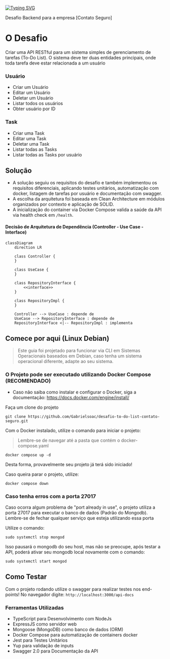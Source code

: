 [![Typing SVG](https://readme-typing-svg.herokuapp.com?font=Fira+Code&pause=1000&color=2EF74D&repeat=false&width=435&lines=BACKEND+CHALLENGER+-+CONTATO+SEGURO)](https://git.io/typing-svg)

Desafio Backend para a empresa [Contato Seguro]

# O Desafio

Criar uma API RESTful para um sistema simples de gerenciamento de tarefas (To-Do List). O sistema deve ter duas entidades principais, onde toda tarefa deve estar relacionada a um usuário

### Usuário
- Criar um Usuário
- Editar um Usuário
- Deletar um Usuário
- Listar todos os usuários
- Obter usuário por ID 

### Task
- Criar uma Task
- Editar uma Task
- Deletar uma Task
- Listar todas as Tasks
- Listar todas as Tasks por usuário

## Solução

  - A solução seguiu os requisitos do desafio e também implementou os requisitos diferenciais, aplicando testes unitários, automatização com docker, listagem de tarefas por usuário e documentação com swagger.
  - A escolha da arquitetura foi baseada em Clean Architecture em módulos organizados por contexto e aplicação de SOLID.
  -  A inicialização do container via Docker Compose valida a saúde da API via health check em `/health`.

#### Decisão de Arquitetura de Dependência (Controller - Use Case - Interface)

```mermaid
classDiagram
    direction LR

    class Controller {
    }

    class UseCase {
    }

    class RepositoryInterface {
        <<interface>>
    }

    class RepositoryImpl {
    }

    Controller --> UseCase : depende de
    UseCase --> RepositoryInterface : depende de
    RepositoryInterface <|-- RepositoryImpl : implementa

```
## Comece por aqui (Linux Debian)

   > Este guia foi projetado para funcionar via CLI em Sistemas Operacionais baseados em Debian, caso tenha um sistema operacional diferente, adapte ao seu sistema.
 
  ### O Projeto pode ser executado utilizando Docker Compose (RECOMENDADO)
  - Caso não saiba como instalar e configurar o Docker, siga a documentação: https://docs.docker.com/engine/install/

  Faça um clone do projeto
  ```
  git clone https://github.com/Gabrielsoac/desafio-to-do-list-contato-seguro.git
  ```
 
  Com o Docker instalado, utilize o comando para iniciar o projeto:
  > Lembre-se de navegar até a pasta que contém o docker-compose.yaml
  ```
  docker compose up -d
  ```
  Desta forma, provavelmente seu projeto já terá sido iniciado!

  Caso queira parar o projeto, utilize:
  ```
  docker compose down
  ```

  ### Caso tenha erros com a porta 27017

  Caso ocorra algum problema de "port already in use", o projeto utiliza a porta 27017 para executar o banco de dados (Padrão do Mongodb).
  Lembre-se de fechar qualquer serviço que esteja utilizando essa porta
  
  Utilize o comando:
  ```
  sudo systemctl stop mongod
  ```
  Isso pausará o mongodb do seu host, mas não se preocupe, após testar a API, poderá ativar seu mongodb local novamente com o comando:

  ```
  sudo systemctl start mongod
  ```
  ## Como Testar
  Com o projeto rodando utilize o swagger para realizar testes nos end-points! No navegador digite: `http://localhost:3000/api-docs`

### Ferramentas Utilizadas
- TypeScript para Desenvolvimento com NodeJs
- ExpressJS como servidor web
- Mongoose (MongoDB) como banco de dados (ORM) 
- Docker Compose para automatização de containers docker
- Jest para Testes Unitários
- Yup para validação de inputs
- Swagger 2.0 para Documentação da API
